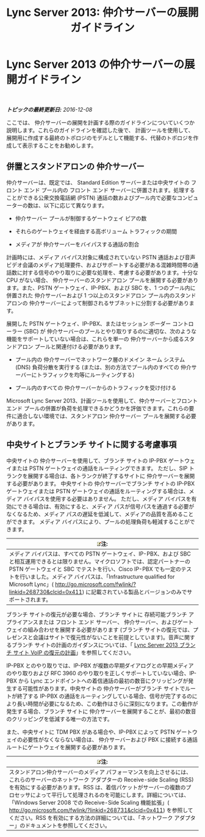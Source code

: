 ﻿---
title: 'Lync Server 2013: 仲介サーバーの展開ガイドライン'
TOCTitle: 仲介サーバーの展開ガイドライン
ms:assetid: 7cc22b87-18d9-45e6-8402-015abd20f2e5
ms:mtpsurl: https://technet.microsoft.com/ja-jp/library/Gg398622(v=OCS.15)
ms:contentKeyID: 48272631
ms.date: 12/10/2016
mtps_version: v=OCS.15
ms.translationtype: HT
---

# Lync Server 2013 の仲介サーバーの展開ガイドライン

 

_**トピックの最終更新日:** 2016-12-08_

ここでは、 仲介サーバーの展開を計画する際のガイドラインについていくつか説明します。これらのガイドラインを確認した後で、 計画ツールを使用して、展開用に作成する最終のトポロジのモデルとして機能する、代替のトポロジを作成して表示することをお勧めします。

## 併置とスタンドアロンの 仲介サーバー

仲介サーバーは、既定では、 Standard Edition サーバーまたは中央サイトの フロント エンド プール内の フロント エンド サーバーに併置されます。処理することができる公衆交換電話網 (PSTN) 通話の数およびプール内で必要なコンピューターの数は、以下に応じて異なります。

  - 仲介サーバー プールが制御するゲートウェイ ピアの数

  - それらのゲートウェイを経由する高ボリューム トラフィックの期間

  - メディアが 仲介サーバーをバイパスする通話の割合

計画時には、メディア バイパス対象に構成されていない PSTN 通話および音声ビデオ会議のメディア処理要件、およびサポートする必要がある混雑時間帯の通話数に対する信号のやり取りに必要な処理を、考慮する必要があります。十分な CPU がない場合、 仲介サーバーのスタンドアロン プールを展開する必要があります。また、PSTN ゲートウェイ、IP-PBX、および SBC を、1 つのプール内に併置された 仲介サーバーおよび 1 つ以上のスタンドアロン プール内のスタンドアロンの 仲介サーバーによって制御されるサブネットに分割する必要があります。

展開した PSTN ゲートウェイ、IP-PBX、またはセッション ボーダー コントローラー (SBC) が 仲介サーバーのプールとやり取りするのに適切な、次のような機能をサポートしていない場合は、これらを単一の 仲介サーバーから成るスタンドアロン プールと関連付ける必要があります。

  - プール内の 仲介サーバーでネットワーク層のドメイン ネーム システム (DNS) 負荷分散を実行する (または、別の方法でプール内のすべての 仲介サーバーにトラフィックを均等にルーティングする)

  - プール内のすべての 仲介サーバーからのトラフィックを受け付ける

Microsoft Lync Server 2013、計画ツールを使用して、仲介サーバーとフロントエンド プールの併置が負荷を処理できるかどうかを評価できます。これらの要件に適合しない環境では、スタンドアロン 仲介サーバー プールを展開する必要があります。

## 中央サイトとブランチ サイトに関する考慮事項

中央サイトの 仲介サーバーを使用して、ブランチ サイトの IP-PBX ゲートウェイまたは PSTN ゲートウェイの通話をルーティングできます。 ただし、SIP トランクを展開する場合は、各トランクが終了するサイトに 仲介サーバーを展開する必要があります。 中央サイトの 仲介サーバーでブランチ サイトの IP-PBX ゲートウェイまたは PSTN ゲートウェイの通話をルーティングする場合は、メディア バイパスを使用する必要はありません。 ただし、メディア バイパスを有効にできる場合は、有効にすると、メディア パスが信号パスを通過する必要がなくなるため、メディア パスの遅延を低減して、メディアの品質を高めることができます。 メディア バイパスにより、プールの処理負荷も軽減することができます。

<table>
<thead>
<tr class="header">
<th><img src="images/Gg412781.note(OCS.15).gif" title="note" alt="note" />注:</th>
</tr>
</thead>
<tbody>
<tr class="odd">
<td>メディア バイパスは、すべての PSTN ゲートウェイ、IP-PBX、および SBC と相互運用できるとは限りません。マイクロソフトでは、認定パートナーの PSTN ゲートウェイと SBC でテストを行い、Cisco IP-PBX でも一定のテストを行いました。メディア バイパスは、「Infrastructure qualified for Microsoft Lync」( <a href="http://go.microsoft.com/fwlink/?linkid=268730%26clcid=0x411" class="uri">http://go.microsoft.com/fwlink/?linkid=268730&amp;clcid=0x411</a>) に記載されている製品とバージョンのみでサポートされます。</td>
</tr>
</tbody>
</table>


ブランチ サイトの復元が必要な場合、ブランチ サイトに 存続可能ブランチ アプライアンスまたは フロント エンド サーバー、 仲介サーバー、およびゲートウェイの組み合わせを展開する必要があります (ブランチ サイトの復元では、プレゼンスと会議はサイトで復元性がないことを前提としています)。音声に関するブランチ サイトの計画のガイダンスについては、「 [Lync Server 2013 ブランチ サイト VoIP の復元の計画](lync-server-2013-planning-for-branch-site-voice-resiliency.md)」を参照してください。

IP-PBX とのやり取りでは、IP-PBX が複数の早期ダイアログとの早期メディアのやり取りおよび RFC 3960 のやり取りを正しくサポートしていない場合、IP-PBX から Lync エンドポイントへの着信通話の最初の数音にクリッピングが発生する可能性があります。中央サイトの 仲介サーバーがブランチ サイトでルートが終了する IP-PBX の通話をルーティングしている場合、信号が完了するのにより長い時間が必要になるため、この動作はさらに深刻になります。この動作が発生する場合、ブランチ サイトに 仲介サーバーを展開することが、最初の数音のクリッピングを低減する唯一の方法です。

また、中央サイトに TDM PBX がある場合や、IP-PBX によって PSTN ゲートウェイの必要性がなくならない場合は、 仲介サーバーおよび PBX に接続する通話ルートにゲートウェイを展開する必要があります。

<table>
<thead>
<tr class="header">
<th><img src="images/Gg412781.note(OCS.15).gif" title="note" alt="note" />注:</th>
</tr>
</thead>
<tbody>
<tr class="odd">
<td>スタンドアロン仲介サーバーのメディア パフォーマンスを向上させるには、これらのサーバーのネットワーク アダプターの Receive-side Scaling (RSS) を有効にする必要があります。RSS は、着信パケットがサーバーの複数のプロセッサによって平行して処理されるのを可能にします。詳細については、「Windows Server 2008 での Receive-Side Scaling 機能拡張」( <a href="http://go.microsoft.com/fwlink/?linkid=268731%26clcid=0x411" class="uri">http://go.microsoft.com/fwlink/?linkid=268731&amp;clcid=0x411</a>) を参照してください。RSS を有効にする方法の詳細については、「ネットワーク アダプター」のドキュメントを参照してください。</td>
</tr>
</tbody>
</table>

